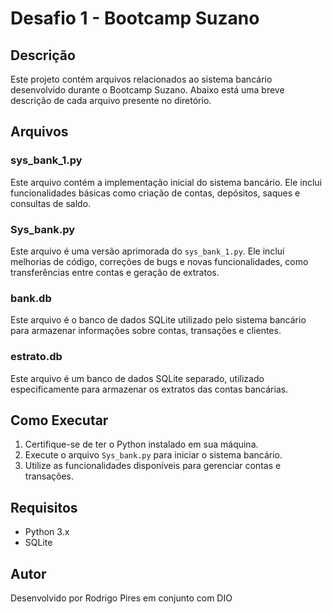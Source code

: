 # Desafio 1 - Bootcamp Suzano

## Descrição
Este projeto contém arquivos relacionados ao sistema bancário desenvolvido durante o Bootcamp Suzano. Abaixo está uma breve descrição de cada arquivo presente no diretório.

## Arquivos

### sys_bank_1.py
Este arquivo contém a implementação inicial do sistema bancário. Ele inclui funcionalidades básicas como criação de contas, depósitos, saques e consultas de saldo.

### Sys_bank.py
Este arquivo é uma versão aprimorada do `sys_bank_1.py`. Ele inclui melhorias de código, correções de bugs e novas funcionalidades, como transferências entre contas e geração de extratos.

### bank.db
Este arquivo é o banco de dados SQLite utilizado pelo sistema bancário para armazenar informações sobre contas, transações e clientes.

### estrato.db
Este arquivo é um banco de dados SQLite separado, utilizado especificamente para armazenar os extratos das contas bancárias.

## Como Executar
1. Certifique-se de ter o Python instalado em sua máquina.
2. Execute o arquivo `Sys_bank.py` para iniciar o sistema bancário.
3. Utilize as funcionalidades disponíveis para gerenciar contas e transações.

## Requisitos
- Python 3.x
- SQLite

## Autor
Desenvolvido por Rodrigo Pires em conjunto com DIO
